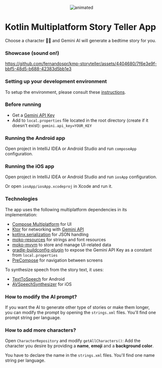 <p align="center">
  <img src="https://github.com/fernandospr/kmp-storyteller/assets/4404680/721d9485-3291-45df-af12-48aa2aabc766" alt="animated" />
</p>

# Kotlin Multiplatform Story Teller App

Choose a character 🐶🐱 and Gemini AI will generate a bedtime story for you.

### Showcase (sound on!)
https://github.com/fernandospr/kmp-storyteller/assets/4404680/7f6e3e9f-bbf5-48d5-b688-42383d5bb1e3

### Setting up your development environment
To setup the environment, please consult these [instructions](https://www.jetbrains.com/help/kotlin-multiplatform-dev/compose-multiplatform-setup.html).

### Before running
* Get a [Gemini API Key](https://aistudio.google.com/app/apikey)
* Add to `local.properties` file located in the root directory (create if it doesn't exist):
`gemini.api_key=YOUR_KEY`

### Running the Android app
Open project in IntelliJ IDEA or Android Studio and run `composeApp` configuration.

### Running the iOS app
Open project in IntelliJ IDEA or Android Studio and run `iosApp` configuration.

Or open `iosApp/iosApp.xcodeproj` in Xcode and run it.

### Technologies
The app uses the following multiplatform dependencies in its implementation:
* [Compose Multiplatform](https://www.jetbrains.com/lp/compose-multiplatform/) for UI
* [Ktor](https://ktor.io/) for networking with [Gemini API](https://ai.google.dev/docs/gemini_api_overview)
* [kotlinx.serialization](https://github.com/Kotlin/kotlinx.serialization) for JSON handling
* [moko-resources](https://github.com/icerockdev/moko-resources) for strings and font resources
* [moko-mvvm](https://github.com/icerockdev/moko-mvvm) to store and manage UI-related data
* [gradle-buildconfig-plugin](https://github.com/gmazzo/gradle-buildconfig-plugin) to expose the Gemini API Key as a constant from `local.properties`
* [PreCompose](https://github.com/Tlaster/PreCompose) for navigation between screens

To synthesize speech from the story text, it uses:
* [TextToSpeech](https://developer.android.com/reference/android/speech/tts/TextToSpeech) for Android
* [AVSpeechSynthesizer](https://developer.apple.com/documentation/avfaudio/avspeechsynthesizer) for iOS

### How to modify the AI prompt?
If you want the AI to generate other type of stories or make them longer, you can modify the prompt by opening the `strings.xml` files. You'll find one prompt string per language.

### How to add more characters?
Open `CharacterRepository` and modify `getAllCharacters()`: Add the character you desire by providing a **name**, **emoji** and a **background color**.

You have to declare the name in the `strings.xml` files. You'll find one name string per language.
